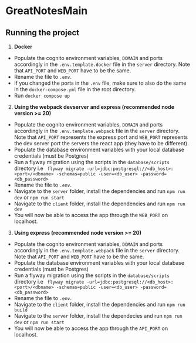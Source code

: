 # GreatNotesMain

## Running the project

1. **Docker**
- Populate the cognito environment variables, `DOMAIN` and ports accordingly in the `.env.template.docker` file in the `server` directory. Note that `API_PORT` and `WEB_PORT` have to be the same.
- Rename the file to `.env`.
- If you changed the ports in the `.env` file, make sure to also do the same in the `docker-compose.yml` file in the root directory.
- Run `docker compose up`

2. **Using the webpack devserver and express (recommended node version >= 20)**
- Populate the cognito environment variables, `DOMAIN` and ports accordingly in the `.env.template.webpack` file in the `server` directory. Note that `API_PORT` represents the express port and `WEB_PORT` represents the dev server port the servers the react app (they have to be different).
- Populate the database environment variables with your local database credentials (must be Postgres)
- Run a flyway migration using the scripts in the `database/scripts` directory i.e ` flyway migrate -url=jdbc:postgresql://<db_host>:<port>/<dbname> -schemas=public -user=<db_user> -password=<db_password>`
- Rename the file to `.env`.
- Navigate to the `server` folder, install the dependencies and run `npm run dev` or `npm run start`
- Navigate to the `client` folder, install the dependencies and run `npm run dev`
- You will now be able to access the app through the `WEB_PORT` on localhost.

3. **Using express (recommended node version >= 20)**
- Populate the cognito environment variables, `DOMAIN` and ports accordingly in the `.env.template.webpack` file in the `server` directory. Note that `API_PORT` and `WEB_PORT` have to be the same.
- Populate the database environment variables with your local database credentials (must be Postgres)
- Run a flyway migration using the scripts in the `database/scripts` directory i.e ` flyway migrate -url=jdbc:postgresql://<db_host>:<port>/<dbname> -schemas=public -user=<db_user> -password=<db_password>`
- Rename the file to `.env`.
- Navigate to the `client` folder, install the dependencies and run `npm run build`
- Navigate to the `server` folder, install the dependecies and run `npm run dev` or `npm run start`
- You will now be able to access the app through the `API_PORT` on localhost.



